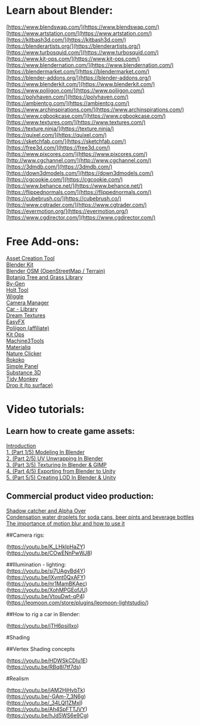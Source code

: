 # Learn about Blender:

[https://www.blendswap.com/](https://www.blendswap.com/)  
[https://www.artstation.com/](https://www.artstation.com/)  
[https://kitbash3d.com/](https://kitbash3d.com/)    
[https://blenderartists.org/](https://blenderartists.org/)  
[https://www.turbosquid.com/](https://www.turbosquid.com/)  
[https://www.kit-ops.com/](https://www.kit-ops.com/)  
[https://www.blendernation.com/](https://www.blendernation.com/)  
[https://blendermarket.com/](https://blendermarket.com/)  
[https://blender-addons.org/](https://blender-addons.org/)  
[https://www.blenderkit.com/](https://www.blenderkit.com/)  
[https://www.poliigon.com/](https://www.poliigon.com/)  
[https://polyhaven.com/](https://polyhaven.com/)  
[https://ambientcg.com/](https://ambientcg.com/)  
[https://www.archinspirations.com/](https://www.archinspirations.com/)  
[https://www.cgbookcase.com/](https://www.cgbookcase.com/)  
[https://www.textures.com/](https://www.textures.com/)  
[https://texture.ninja/](https://texture.ninja/)  
[https://quixel.com/](https://quixel.com/)  
[https://sketchfab.com/](https://sketchfab.com/)  
[https://free3d.com/](https://free3d.com/)  
[https://www.pixcores.com/](https://www.pixcores.com/)  
[http://www.cgchannel.com/](http://www.cgchannel.com/)  
[https://3dmdb.com/](https://3dmdb.com/)  
[https://down3dmodels.com/](https://down3dmodels.com/)  
[https://cgcookie.com/](https://cgcookie.com/)  
[https://www.behance.net/](https://www.behance.net/)  
[https://flippednormals.com/](https://flippednormals.com/)  
[https://cubebrush.co/](https://cubebrush.co/)  
[https://www.cgtrader.com/](https://www.cgtrader.com/)  
[https://evermotion.org/](https://evermotion.org/)  
[https://www.cgdirector.com/](https://www.cgdirector.com/)  


# Free Add-ons:

[Asset Creation Tool](https://mrven.gumroad.com/l/hPXIh)  
[Blender Kit](https://www.blenderkit.com/)  
[Blender OSM (OpenStreetMap / Terrain)](https://prochitecture.gumroad.com/l/blender-osm)  
[Botaniq Tree and Grass Library](https://polygoniq.gumroad.com/l/botaniq-trees)  
[By-Gen](https://curtisjamesholt.gumroad.com/l/BY-GEN)  
[Holt Tool](https://blendermarket.com/products/holt-tools)  
[Wiggle](https://blendermarket.com/products/wiggle)  
[Camera Manager](https://blenderartists.org/t/render-button-camera-manager-for-blender-3-quick-fix-07-04-2022-v0-3-9/1159414)  
[Car - Library](https://polygoniq.gumroad.com/l/car-library-traffiq-vehicles-for-blender)  
[Dream Textures](https://www.blendermarket.com/products/dream-textures)  
[EasyFX](https://nilssoderman.com/downloads/blender/easyfx/)  
[Poliigon (affiliate)](https://www.poliigon.com/)  
[Kit Ops](https://www.kit-ops.com/)  
[Machine3Tools](https://machin3.gumroad.com/l/MACHIN3tools)  
[Materialiq](https://polygoniq.gumroad.com/l/materialiq-material-library-for-blender)  
[Nature Clicker](https://www.blendermarket.com/products/NatureClicker)  
[Rokoko](https://www.rokoko.com/integrations/blender)  
[Simple Panel](https://blendermarket.com/products/simple-tabs)  
[Substance 3D](https://substance3d.adobe.com/plugins/substance-in-blender/)  
[Tidy Monkey](https://spark88.gumroad.com/l/CpQAM)  
[Drop it (to surface)](https://andreasaust.gumroad.com/l/drop_it)  


# Video tutorials:  

## Learn how to create game assets:  

[Introduction](https://youtu.be/KFEb51rinwI)  
[1. (Part 1/5) Modeling In Blender](https://youtu.be/_Iu88tZ9utE)  
[2. (Part 2/5) UV Unwrapping In Blender](https://youtu.be/-uYwkBCPpiQ)  
[3. (Part 3/5) Texturing In Blender & GIMP](https://youtu.be/SOds_RGOimg)  
[4. (Part 4/5) Exporting from Blender to Unity](https://youtu.be/nhJ8EJ_GtLI)  
[5. (Part 5/5) Creating LOD In Blender & Unity](https://youtu.be/v1xBGuxTqfI)  

## Commercial product video production:  

[Shadow catcher and Alpha Over](https://youtu.be/LePo3w53gFo)  
[Condensation water droplets for soda cans, beer pints and beverage bottles](https://youtu.be/hCaMkma-CLM)  
[The importance of motion blur and how to use it](https://youtu.be/EpqcglXvKkM)  


##Camera rigs:  

(https://youtu.be/K_LHklpHaZY)  
(https://youtu.be/COwENnPwWJ8)  

##Illumination - lighting:  
(https://youtu.be/si7UAgvBd4Y)  
(https://youtu.be/lXvmt0QxAFY)  
(https://youtu.be/nr1MamBKAec)  
(https://youtu.be/XohMPGEofJU)  
(https://youtu.be/VtouDwt-qP4)  
(https://leomoon.com/store/plugins/leomoon-lightstudio/)  


##How to rig a car in Blender:  

(https://youtu.be/jTH6psilIxo)  


#Shading

##Vertex Shading concepts  

(https://youtu.be/HDWSkCDIu1E)  
(https://youtu.be/RBq8l7tf7ds)  

#Realism

(https://youtu.be/jAM2HjHvbTk)  
(https://youtu.be/-GAm-7_3N6g)  
(https://youtu.be/_34LQI1ZMxI)  
(https://youtu.be/Ah4SpFTTJVY)  
(https://youtu.be/hJd5WS6e9Cg)   



